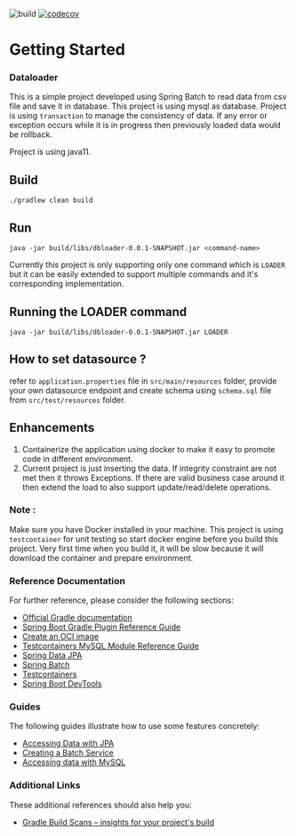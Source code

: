 ![build](https://travis-ci.org/narendracode/dataloader.svg?branch=master)
[![codecov](https://codecov.io/gh/narendracode/dataloader/branch/master/graph/badge.svg?token=Y5QH4WI4K6)](https://codecov.io/gh/narendrasoni1989/dataloader)

# Getting Started

###  Dataloader
This is a simple project developed using Spring Batch to read data from csv file and save it in database.
This project is using mysql as database.  Project is using 	`transaction` to manage the consistency of data. If any error or exception occurs while it is in progress then previously loaded data would be rollback.

Project is using java11.

## Build 
`./gradlew clean build`

## Run
`java -jar build/libs/dbloader-0.0.1-SNAPSHOT.jar <command-name>`

Currently this project is only supporting only one command which is 	`LOADER` but it can be easily extended to support multiple commands and it's corresponding implementation.

## Running the LOADER command 
`java -jar build/libs/dbloader-0.0.1-SNAPSHOT.jar LOADER`

## How to set datasource ?
refer to `application.properties` file in `src/main/resources` folder, provide your own datasource endpoint and create schema using `schema.sql`  file from `src/test/resources` folder.


## Enhancements
1. Containerize the application using docker to make it easy to promote code in different environment.
2. Current project is just inserting the data. If integrity constraint are not met then it throws Exceptions. If there are valid business case around it then extend the load to also support update/read/delete operations.


### Note :
 Make sure you have Docker installed in your machine. This project is using `testcontainer` for unit testing so start docker engine before you build this project. Very first time when you build it, it will be slow because it will download the container and prepare environment.

### Reference Documentation
For further reference, please consider the following sections:

* [Official Gradle documentation](https://docs.gradle.org)
* [Spring Boot Gradle Plugin Reference Guide](https://docs.spring.io/spring-boot/docs/2.4.0/gradle-plugin/reference/html/)
* [Create an OCI image](https://docs.spring.io/spring-boot/docs/2.4.0/gradle-plugin/reference/html/#build-image)
* [Testcontainers MySQL Module Reference Guide](https://www.testcontainers.org/modules/databases/mysql/)
* [Spring Data JPA](https://docs.spring.io/spring-boot/docs/2.4.0/reference/htmlsingle/#boot-features-jpa-and-spring-data)
* [Spring Batch](https://docs.spring.io/spring-boot/docs/2.4.0/reference/htmlsingle/#howto-batch-applications)
* [Testcontainers](https://www.testcontainers.org/)
* [Spring Boot DevTools](https://docs.spring.io/spring-boot/docs/2.4.0/reference/htmlsingle/#using-boot-devtools)

### Guides
The following guides illustrate how to use some features concretely:

* [Accessing Data with JPA](https://spring.io/guides/gs/accessing-data-jpa/)
* [Creating a Batch Service](https://spring.io/guides/gs/batch-processing/)
* [Accessing data with MySQL](https://spring.io/guides/gs/accessing-data-mysql/)

### Additional Links
These additional references should also help you:

* [Gradle Build Scans – insights for your project's build](https://scans.gradle.com#gradle)
